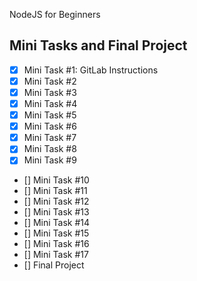 NodeJS for Beginners

## Mini Tasks and Final Project

- [x] Mini Task #1: GitLab Instructions
- [x] Mini Task #2
- [x] Mini Task #3
- [x] Mini Task #4
- [X] Mini Task #5
- [X] Mini Task #6
- [X] Mini Task #7
- [X] Mini Task #8
- [X] Mini Task #9
- [] Mini Task #10
- [] Mini Task #11
- [] Mini Task #12
- [] Mini Task #13
- [] Mini Task #14
- [] Mini Task #15
- [] Mini Task #16
- [] Mini Task #17
- [] Final Project
